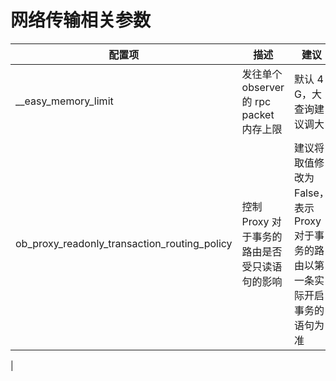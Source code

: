 # 网络传输相关参数

|                     配置项                      |               描述                |                        建议                        |
|----------------------------------------------|---------------------------------|--------------------------------------------------|
| __easy_memory_limit                          | 发往单个 observer 的 rpc packet 内存上限 | 默认 4 G，大查询建议调大                                   |
| ob_proxy_readonly_transaction_routing_policy | 控制 Proxy 对于事务的路由是否受只读语句的影响      | 建议将取值修改为 False，表示 Proxy 对于事务的路由以第一条实际开启事务的语句为准   |
|

